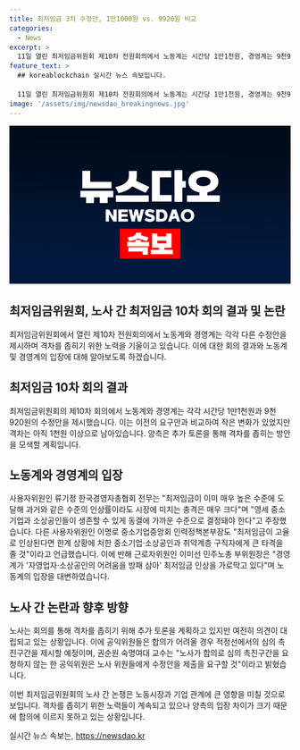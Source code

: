 ```yaml
---
title: 최저임금 3차 수정안, 1만1000원 vs. 9920원 비교
categories:
  - News
excerpt: >
  11일 열린 최저임금위원회 제10차 전원회의에서 노동계는 시간당 1만1천원, 경영계는 9천920원을 제시하여 3차 수정안을 제출했습니다. 노동계의 요구안은 1만2천600원에서 1만1천원으로 수정되었으며, 경영계는 9천860원에서 9천920원으로 조정하였습니다. 양측의 격차는 여전히 존재하여 추가 토론을 통해 조정을 시도할 예정입니다. 사용자위원들은 최저임금이 이미 높은 수준이라며 동결을 주장하고, 근로자위원들은 경영계가 최저임금 인상을 방해하고 있다고 주장했습니다. 노사 합의가 어려우면 공익위원들이 적정선을 제시하게 될 것이며, 공익위원은 노사에게 수정안 제출을 계속 요구할 예정입니다. More information: https://url.kr/9pghjn
feature_text: >
  ## koreablockchain 실시간 뉴스 속보입니다.

  11일 열린 최저임금위원회 제10차 전원회의에서 노동계는 시간당 1만1천원, 경영계는 9천920원을 제시하여 3차 수정안을 제출했습니다. 노동계의 요구안은 1만2천600원에서 1만1천원으로 수정되었으며, 경영계는 9천860원에서 9천920원으로 조정하였습니다. 양측의 격차는 여전히 존재하여 추가 토론을 통해 조정을 시도할 예정입니다. 사용자위원들은 최저임금이 이미 높은 수준이라며 동결을 주장하고, 근로자위원들은 경영계가 최저임금 인상을 방해하고 있다고 주장했습니다. 노사 합의가 어려우면 공익위원들이 적정선을 제시하게 될 것이며, 공익위원은 노사에게 수정안 제출을 계속 요구할 예정입니다. More information: https://url.kr/9pghjn
image: '/assets/img/newsdao_breakingnews.jpg'
---
```


<p><img src="/assets/img/newsdao_breakingnews.jpg" alt="koreablockchain 속보" /></p>

<h2>최저임금위원회, 노사 간 최저임금 10차 회의 결과 및 논란</h2>

<p data-ke-size="size16">최저임금위원회에서 열린 제10차 전원회의에서 노동계와 경영계는 각각 다른 수정안을 제시하며 격차를 좁히기 위한 노력을 기울이고 있습니다. 이에 대한 회의 결과와 노동계 및 경영계의 입장에 대해 알아보도록 하겠습니다.</p>

<h2 data-ke-size="size26">최저임금 10차 회의 결과</h2>

<p data-ke-size="size16">최저임금위원회의 제10차 회의에서 노동계와 경영계는 각각 시간당 1만1천원과 9천920원의 수정안을 제시했습니다. 이는 이전의 요구안과 비교하여 작은 변화가 있었지만 격차는 아직 1천원 이상으로 남아있습니다. 양측은 추가 토론을 통해 격차를 좁히는 방안을 모색할 계획입니다.</p>

<h2 data-ke-size="size26">노동계와 경영계의 입장</h2>

<p data-ke-size="size16">사용자위원인 류기정 한국경영자총협회 전무는 "최저임금이 이미 매우 높은 수준에 도달해 과거와 같은 수준의 인상률이라도 시장에 미치는 충격은 매우 크다"며 "영세 중소기업과 소상공인들이 생존할 수 있게 동결에 가까운 수준으로 결정돼야 한다"고 주장했습니다. 다른 사용자위원인 이명로 중소기업중앙회 인력정책본부장도 "최저임금이 고율로 인상된다면 한계 상황에 처한 중소기업·소상공인과 취약계층 구직자에게 큰 타격을 줄 것"이라고 언급했습니다. 이에 반해 근로자위원인 이미선 민주노총 부위원장은 "경영계가 '자영업자·소상공인의 어려움을 방패 삼아' 최저임금 인상을 가로막고 있다"며 노동계의 입장을 대변하였습니다.</p>

<h2 data-ke-size="size26">노사 간 논란과 향후 방향</h2>

<p data-ke-size="size16">노사는 회의를 통해 격차를 좁히기 위해 추가 토론을 계획하고 있지만 여전히 의견이 대립되고 있는 상황입니다. 이에 공익위원들은 합의가 어려울 경우 적정선에서의 심의 촉진구간을 제시할 예정이며, 권순원 숙명여대 교수는 "노사가 합의로 심의 촉진구간을 요청하지 않는 한 공익위원은 노사 위원들에게 수정안을 제출을 요구할 것"이라고 밝혔습니다.</p>

<p data-ke-size="size16">이번 최저임금위원회의 노사 간 논쟁은 노동시장과 기업 관계에 큰 영향을 미칠 것으로 보입니다. 격차를 좁히기 위한 노력들이 계속되고 있으나 양측의 입장 차이가 크기 때문에 합의에 이르지 못하고 있는 상황입니다.</p>
실시간 뉴스 속보는, <a href="https://newsdao.kr" rel="dofollow">https://newsdao.kr</a>



